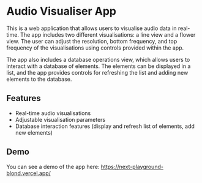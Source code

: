 # Audio Visualiser App

This is a web application that allows users to visualise audio data in real-time. The app includes two different visualisations: a line view and a flower view. The user can adjust the resolution, bottom frequency, and top frequency of the visualisations using controls provided within the app.

The app also includes a database operations view, which allows users to interact with a database of elements. The elements can be displayed in a list, and the app provides controls for refreshing the list and adding new elements to the database.

## Features
- Real-time audio visualisations
- Adjustable visualisation parameters
- Database interaction features (display and refresh list of elements, add new elements)

## Demo

You can see a demo of the app here: https://next-playground-blond.vercel.app/
